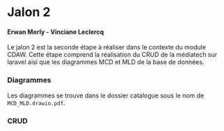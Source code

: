 # Jalon 2
#### Erwan Merly - Vinciane Leclercq

Le jalon 2 est la seconde étape à réaliser dans le contexte du module CDAW.
Cette étape comprend la réalisation du CRUD de la médiatech sur laravel aisi que les diagrammes MCD et MLD de la base de données.

### Diagrammes
Les diagrammes se trouve dans le dossier catalogue sous le nom de ``MCD_MLD.drawio.pdf``.

### CRUD
